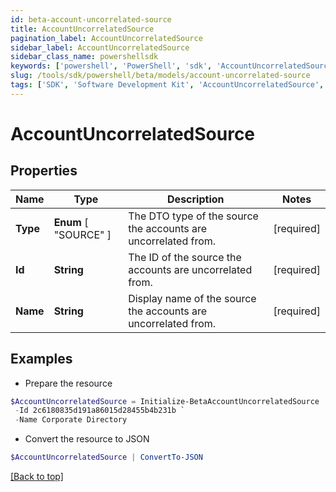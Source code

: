 ```yaml
---
id: beta-account-uncorrelated-source
title: AccountUncorrelatedSource
pagination_label: AccountUncorrelatedSource
sidebar_label: AccountUncorrelatedSource
sidebar_class_name: powershellsdk
keywords: ['powershell', 'PowerShell', 'sdk', 'AccountUncorrelatedSource', 'BetaAccountUncorrelatedSource'] 
slug: /tools/sdk/powershell/beta/models/account-uncorrelated-source
tags: ['SDK', 'Software Development Kit', 'AccountUncorrelatedSource', 'BetaAccountUncorrelatedSource']
---
```



# AccountUncorrelatedSource

## Properties

Name | Type | Description | Notes
------------ | ------------- | ------------- | -------------
**Type** |  **Enum** [  "SOURCE" ] | The DTO type of the source the accounts are uncorrelated from. | [required]
**Id** | **String** | The ID of the source the accounts are uncorrelated from. | [required]
**Name** | **String** | Display name of the source the accounts are uncorrelated from. | [required]

## Examples

- Prepare the resource
```powershell
$AccountUncorrelatedSource = Initialize-BetaAccountUncorrelatedSource  -Type SOURCE `
 -Id 2c6180835d191a86015d28455b4b231b `
 -Name Corporate Directory
```

- Convert the resource to JSON
```powershell
$AccountUncorrelatedSource | ConvertTo-JSON
```


[[Back to top]](#) 

